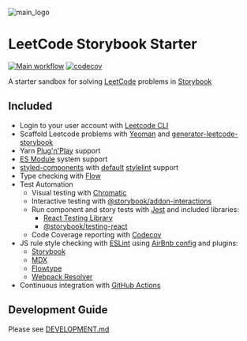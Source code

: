 ![main_logo](https://raw.githubusercontent.com/psychobolt/leetcode-storybook/master/logo.png)

# LeetCode Storybook Starter

[![Main workflow](https://github.com/psychobolt/leetcode-storybook-starter/actions/workflows/main.yml/badge.svg)](https://github.com/psychobolt/leetcode-storybook-starter/actions/workflows/main.yml)
[![codecov](https://codecov.io/gh/psychobolt/leetcode-storybook-starter/branch/main/graph/badge.svg)](https://codecov.io/gh/psychobolt/leetcode-storybook-starter/tree/main/src)

A starter sandbox for solving [LeetCode](https://leetcode.com/) problems in [Storybook](https://storybook.js.org/)

## Included

- Login to your user account with [Leetcode CLI](https://www.npmjs.com/package/vsc-leetcode-cli)
- Scaffold Leetcode problems with [Yeoman](https://yeoman.io/) and [generator-leetcode-storybook](https://www.npmjs.com/package/generator-leetcode-storybook)
- Yarn [Plug'n'Play](https://yarnpkg.com/features/pnp) support
- [ES Module](https://nodejs.org/api/esm.html) system support
- [styled-components](https://www.styled-components.com/) with [default](https://www.styled-components.com/docs/tooling#stylelint) [stylelint](https://stylelint.io/) support
- Type checking with [Flow](https://flow.org)
- Test Automation
    - Visual testing with [Chromatic](https://www.chromatic.com/)
    - Interactive testing with [@storybook/addon-interactions](https://www.npmjs.com/package/@storybook/addon-interactions)
    - Run component and story tests with [Jest](https://jestjs.io/) and included libraries:
        - [React Testing Library](https://testing-library.com/docs/react-testing-library)
        - [@storybook/testing-react](https://www.npmjs.com/package/testing-react)
    - Code Coverage reporting with [Codecov](https://codecov.io/)
- JS rule style checking with [ESLint](http://eslint.org/) using [AirBnb config](https://www.npmjs.com/package/eslint-config-airbnb) and plugins:
    - [Storybook](https://www.npmjs.com/package/eslint-plugin-storybook)
    - [MDX](https://www.npmjs.com/package/eslint-plugin-mdx)
    - [Flowtype](https://www.npmjs.com/package/eslint-plugin-flowtype)
    - [Webpack Resolver](https://www.npmjs.com/package/eslint-import-resolver-webpack)
- Continuous integration with [GitHub Actions](https://github.com/features/actions)

## Development Guide

Please see [DEVELOPMENT.md](DEVELOPMENT.md)
